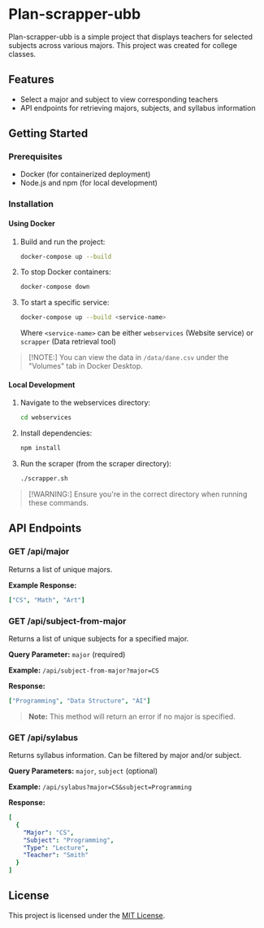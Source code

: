 # Plan-scrapper-ubb

Plan-scrapper-ubb is a simple project that displays teachers for selected subjects across various majors. This project was created for college classes.

## Features

- Select a major and subject to view corresponding teachers
- API endpoints for retrieving majors, subjects, and syllabus information

## Getting Started

### Prerequisites

- Docker (for containerized deployment)
- Node.js and npm (for local development)

### Installation

#### Using Docker

1. Build and run the project:
   ```bash
   docker-compose up --build
   ```

2. To stop Docker containers:
   ```bash
   docker-compose down
   ```

3. To start a specific service:
   ```bash
   docker-compose up --build <service-name>
   ```
   Where `<service-name>` can be either `webservices` (Website service) or `scrapper` (Data retrieval tool)

> [!NOTE:] You can view the data in `/data/dane.csv` under the "Volumes" tab in Docker Desktop.

#### Local Development

1. Navigate to the webservices directory:
   ```bash
   cd webservices
   ```

2. Install dependencies:
   ```bash
   npm install
   ```

3. Run the scraper (from the scraper directory):
   ```bash
   ./scrapper.sh
   ```

> [!WARNING:] Ensure you're in the correct directory when running these commands.

## API Endpoints

### GET /api/major

Returns a list of unique majors.

**Example Response:**
```yaml
["CS", "Math", "Art"]
```

### GET /api/subject-from-major

Returns a list of unique subjects for a specified major.

**Query Parameter:** `major` (required)

**Example:** `/api/subject-from-major?major=CS`

**Response:**
```yaml
["Programming", "Data Structure", "AI"]
```

> **Note:** This method will return an error if no major is specified.

### GET /api/sylabus

Returns syllabus information. Can be filtered by major and/or subject.

**Query Parameters:** `major`, `subject` (optional)

**Example:** `/api/sylabus?major=CS&subject=Programming`

**Response:**
```yaml
[
  {
    "Major": "CS",
    "Subject": "Programming",
    "Type": "Lecture",
    "Teacher": "Smith"
  }
]
```

## License

This project is licensed under the [MIT License](LICENSE).
